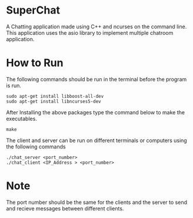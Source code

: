 # SuperChat
A Chatting application made using C++ and ncurses on the command line. This application uses the asio library to implement multiple chatroom application. 

# How to Run
The following commands should be run in the terminal before the program is run.
     
    sudo apt-get install libboost-all-dev
    sudo apt-get install libncurses5-dev
     
After Installing the above packages type the command below to make the executables.

    make
    
The client and server can be run on different terminals or computers using the following commands

    ./chat_server <port_number>
    ./chat_client <IP_Address > <port_number>
  
# Note
The port number should be the same for the clients and the server to send and recieve messages between different clients.
